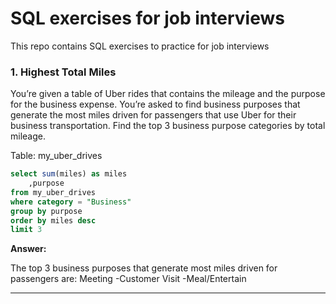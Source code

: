 # SQL exercises for job interviews
This repo contains SQL exercises to practice for job interviews

### 1. Highest Total Miles
You’re given a table of Uber rides that contains the mileage and the purpose for the business expense. You’re asked to find business purposes that generate the most miles driven for passengers that use Uber for their business transportation. Find the top 3 business purpose categories by total mileage.

Table: my_uber_drives

````sql
select sum(miles) as miles
	,purpose
from my_uber_drives
where category = "Business"
group by purpose
order by miles desc
limit 3
````
**Answer:**

The top 3 business purposes that generate most miles driven for passengers are:
Meeting
-Customer Visit
-Meal/Entertain  

***
